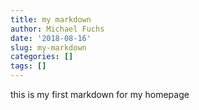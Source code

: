 ```yaml
---
title: my markdown
author: Michael Fuchs
date: '2018-08-16'
slug: my-markdown
categories: []
tags: []
---
```


this is my first markdown for my homepage